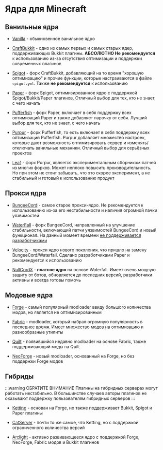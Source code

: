 # Ядра для Minecraft

## Ванильные ядра

- [Vanilla](https://getbukkit.org/download/vanilla) - обыкновенное ванильное ядро

- [CraftBukkit](https://getbukkit.org/download/craftbukkit) - одно из самых первых и самых старых ядер, поддерживающих Bukkit плагины. **АБСОЛЮТНО Не рекомендуется** к использованию из-за отсутствия оптимизации и поддержки современных плагинов

- [Spigot](https://getbukkit.org/download/spigot) -  форк CraftBukkit, добавляющий на то время "хорошую оптимизацию" и прочие функции, которые настраиваются в файле `spigot.yml`. Также **не рекомендуется** к использованию

- [Paper](https://papermc.io/software/paper) - форк Spigot, оптимизированное ядро с поддержкой Spigot/Bukkit/Paper плагинов.
  Отличный выбор для тех, кто не знает, с чего начать

- [Pufferfish](https://pufferfish.host/downloads) - форк Paper, включает в себя поддержку всех оптимизаций Paper и также добавляет парочку от себя.
  Лучший выбор для тех, кто не знает, с чего начать

- [Purpur](https://purpurmc.org) - форк Pufferfish, то есть включает в себя поддержку всех оптимизаций Pufferfish.
  Purpur добавляет множество настроек, которые дают возможность оптимизировать сервер и изменять/отключать ванильные механики. Отличный выбор для серьёзных проектов

- [Leaf](https://www.leafmc.one) - форк Purpur, является экспериментальным сборником патчей из многих форков.
  Может неплохо повысить производительность. Но при этом не стоит забывать, что это скорее эксперимент, а не стабильный и готовый к использованию продукт

## Прокси ядра

- [BungeeCord](https://www.spigotmc.org/wiki/bungeecord) - самое старое прокси-ядро. Не рекомендуется к использованию из-за его нестабильности и наличия огромной пачки уязвимостей

- [WaterFall](https://papermc.io/software/waterfall) - форк BungeeCord, направленный на улучшение стабильности, включающий патчи уязвимостей BungeeCord и новый функционал. На данный момент времени [не поддерживается разработчиками](https://forums.papermc.io/threads/1088/)

- [Velocity](https://papermc.io/software/velocity) - прокси ядро нового поколения, что пришло на замену BungeeCord/Waterfall.
  Сделано разработчиками Paper и рекомендуется к использованию

- [NullCordX](https://builtbybit.com/resources/nullcordx-lightweight-antibot.22322) - **платное ядро** на основе Waterfall.
  Имеет очень мощную защиту от ботов, обновляется до последних версий, разработчики активны и всегда готовы помочь

## Модовые ядра

- [Forge](https://files.minecraftforge.net/net/minecraftforge/forge) - самый популярный modloader ввиду большого количества модов, но является не оптимизированным

- [Fabric](https://fabricmc.net/use/server) - modloader, который набрал огромную популярность в последнее время. Имеет множество модов на оптимизацию и разнообразные утилиты

- [Quilt](https://quiltmc.org/en/install/server) - появившийся недавно modloader на основе Fabric, также поддерживающий моды на Quilt

- [NeoForge](https://neoforged.net) - новый modloader, основанный на Forge, но без поддержки Forge модов

## Гибриды

:::warning ОБРАТИТЕ ВНИМАНИЕ
Плагины на гибридных серверах могут работать нестабильно. В большинстве случаев авторы плагинов не оказывают поддержку пользователям гибридных серверов
:::

- [Ketting](https://kettingpowered.org) - основан на Forge, но также поддерживает Bukkit, Spigot и Paper плагины

- [CatServer](https://catmc.org) - почти то же самое, что Ketting, но с поддержкой ограниченного количества версий

- [Arclight](https://github.com/IzzelAliz/Arclight) - активно развивающееся ядро с поддержкой Forge, NeoForge, Fabric модов и Bukkit плагинов